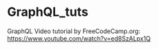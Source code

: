 # GraphQL_tuts

GraphQL Video tutorial by FreeCodeCamp.org:
https://www.youtube.com/watch?v=ed8SzALpx1Q
